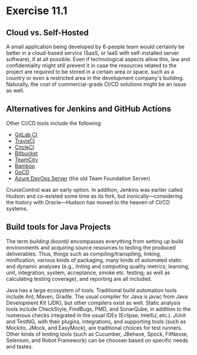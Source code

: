 # Exercise 11.1

## Cloud vs. Self-Hosted

A small application being developed by 6-people team would certainly be better in a cloud-based service (SaaS, or IaaS with self-installed server software), if at all possible. Even if technological aspects allow this, law and confidentiality might still prevent it in case the resources related to the project are required to be stored in a certain area or space, such as a country or even a restricted area in the development company's building. Naturally, the cost of commercial-grade CI/CD solutions might be an issue as well.


## Alternatives for Jenkins and GitHub Actions

Other CI/CD tools include the following:

* [GitLab CI](https://about.gitlab.com/)
* [TravisCI](https://travis-ci.org/)
* [CircleCI](https://circleci.com/)
* [Bitbucket](https://bitbucket.org/)
* [TeamCity](https://www.jetbrains.com/teamcity/)
* [Bamboo](https://www.atlassian.com/software/bamboo)
* [GoCD](https://www.gocd.org/)
* [Azure DevOps Server](https://azure.microsoft.com/en-us/services/devops/server/) (the old Team Foundation Server)

CruiseControl was an early option. In addition, Jenkins was earlier called Hudson and co-existed some time as its fork, but ironically—considering the history with Oracle—Hudson has moved to the heaven of CI/CD systems.


## Build tools for Java Projects

The term _building_ _(koonti)_ encompasses everything from setting up build environments and acquiring source resources to testing the produced deliverables. Thus, things such as compiling/transpiling, linking, minification, various kinds of packaging, many kinds of automated static and dynamic analyses (e.g., linting and computing quality metrics; learning, unit, integration, system, acceptance, smoke etc. testing; as well as calculating testing coverage), and reporting are all included.

Java has a large ecosystem of tools. Traditional build automation tools include Ant, Maven, Gradle. The usual compiler for Java is javac from Java Development Kit (JDK), but other compilers exist as well. Static analysis tools include CheckStyle, FindBugs, PMD, and SonarQube, in addition to the numerous checks integrated in the usual IDEs (Eclipse, IntelliJ, etc.). JUnit and TestNG, with their plugins, integrations, and supporting tools (such as Mockito, JMock, and EasyMock), are traditional choices for test runners. Other kinds of testing tools (such as Cucumber, JBehave, Spock, FitNesse, Selenium, and Robot Framework) can be choosen based on specific needs and tastes.
